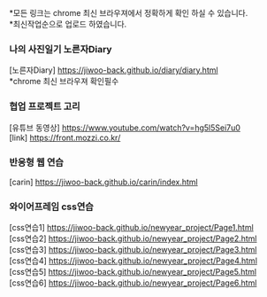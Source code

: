 *모든 링크는 chrome 최신 브라우져에서 정확하게 확인 하실 수 있습니다. </br>
*최신작업순으로 업로드 하였습니다.

### 나의 사진일기 노른자Diary 
[노른자Diary] https://jiwoo-back.github.io/diary/diary.html</br>
*chrome 최신 브라우져 확인필수

### 협업 프로젝트 고리
[유튜브 동영상] https://www.youtube.com/watch?v=hg5l5Sei7u0 </br>
[link] https://front.mozzi.co.kr/ </br>

### 반응형 웹 연습
[carin] https://jiwoo-back.github.io/carin/index.html

### 와이어프레임 css연습
[css연습1] https://jiwoo-back.github.io/newyear_project/Page1.html </br>
[css연습2] https://jiwoo-back.github.io/newyear_project/Page2.html </br>
[css연습3] https://jiwoo-back.github.io/newyear_project/Page3.html </br>
[css연습4] https://jiwoo-back.github.io/newyear_project/Page4.html </br>
[css연습5] https://jiwoo-back.github.io/newyear_project/Page5.html </br>
[css연습6] https://jiwoo-back.github.io/newyear_project/Page6.html </br>


